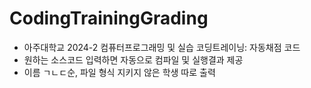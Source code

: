 # CodingTrainingGrading
- 아주대학교 2024-2 컴퓨터프로그래밍 및 실습 코딩트레이닝: 자동채점 코드
- 원하는 소스코드 입력하면 자동으로 컴파일 및 실행결과 제공
- 이름 ㄱㄴㄷ순, 파일 형식 지키지 않은 학생 따로 출력
